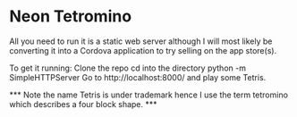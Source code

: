 # Neon Tetromino #

All you need to run it is a static web server although I will most likely be converting it into a Cordova application to try selling on the app store(s).

To get it running:
Clone the repo
cd into the directory
python -m SimpleHTTPServer
Go to http://localhost:8000/ and play some Tetris.

*** Note the name Tetris is under trademark hence I use the term tetromino which describes a four block shape. ***